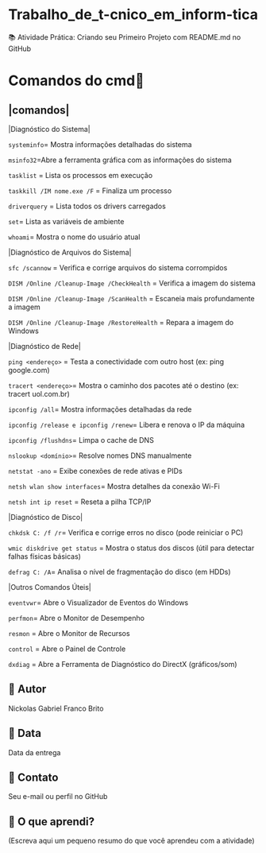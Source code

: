 # Trabalho_de_t-cnico_em_inform-tica
📚 Atividade Prática: Criando seu Primeiro Projeto com README.md no GitHub


# Comandos do cmd🌌

|comandos|
----------------------------------------
|Diagnóstico do Sistema|

`systeminfo`= Mostra informações detalhadas do sistema

`msinfo32`=Abre a ferramenta gráfica com as informações do sistema

`tasklist` = Lista os processos em execução

`taskkill /IM nome.exe /F` = Finaliza um processo

`driverquery` = Lista todos os drivers carregados

`set`= Lista as variáveis de ambiente

`whoami`= Mostra o nome do usuário atual

|Diagnóstico de Arquivos do Sistema|

`sfc /scannow` = Verifica e corrige arquivos do sistema corrompidos

`DISM /Online /Cleanup-Image /CheckHealth` = Verifica a imagem do sistema

`DISM /Online /Cleanup-Image /ScanHealth` = Escaneia mais profundamente a imagem

`DISM /Online /Cleanup-Image /RestoreHealth` = Repara a imagem do Windows

|Diagnóstico de Rede|

`ping <endereço>` = Testa a conectividade com outro host (ex: ping google.com)

`tracert <endereço>`= Mostra o caminho dos pacotes até o destino (ex: tracert uol.com.br)

`ipconfig /all`= Mostra informações detalhadas da rede

`ipconfig /release e ipconfig /renew`= Libera e renova o IP da máquina

`ipconfig /flushdns`= Limpa o cache de DNS

`nslookup <domínio>`= Resolve nomes DNS manualmente

`netstat -ano` = Exibe conexões de rede ativas e PIDs

`netsh wlan show interfaces`= Mostra detalhes da conexão Wi-Fi

`netsh int ip reset` = Reseta a pilha TCP/IP

|Diagnóstico de Disco|

`chkdsk C: /f /r`= Verifica e corrige erros no disco (pode reiniciar o PC)

`wmic diskdrive get status` = Mostra o status dos discos (útil para detectar falhas físicas básicas)

`defrag C: /A`= Analisa o nível de fragmentação do disco (em HDDs)

|Outros Comandos Úteis|

`eventvwr`= Abre o Visualizador de Eventos do Windows

`perfmon`= Abre o Monitor de Desempenho

`resmon` = Abre o Monitor de Recursos

`control` = Abre o Painel de Controle

`dxdiag` = Abre a Ferramenta de Diagnóstico do DirectX (gráficos/som)


## 👤 Autor
Nickolas Gabriel Franco Brito

## 📅 Data
Data da entrega

## 📧 Contato
Seu e-mail ou perfil no GitHub

## 🧠 O que aprendi?
(Escreva aqui um pequeno resumo do que você aprendeu com a atividade)
